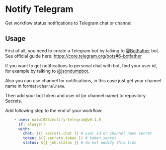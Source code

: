 # Notify Telegram

Get workflow status notifications to Telegram chat or channel.

## Usage

First of all, you need to create a Telegram bot by talking to [@BotFather](https://t.me/botfather) bot. See official guide here: https://core.telegram.org/bots#6-botfather

If you want to get notifications to personal chat with bot, find your user id, for example by talking to [@jsondumpbot](https://t.me/jsondumpbot).

Also you can use channel for notifications, in this case just get your channel name in format `@channelname`.

Then add your bot token and user id (or channel name) to repository Secrets.

Add following step to the end of your workflow:

```yaml
    - uses: naiw1023/notify-telegram@v0.1.0
      if: always()
      with:
        chat: ${{ secrets.chat }} # user id or channel name secret
        token: ${{ secrets.token }} # token secret
        status: ${{ job.status }} # do not modify this line
```
